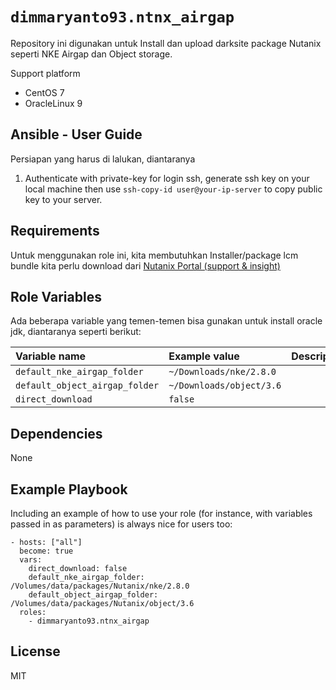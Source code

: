`dimmaryanto93.ntnx_airgap`
=========

Repository ini digunakan untuk Install dan upload darksite package Nutanix seperti NKE Airgap dan Object storage.

Support platform

- CentOS 7
- OracleLinux 9


Ansible - User Guide
------------

Persiapan yang harus di lalukan, diantaranya

1. Authenticate with private-key for login ssh, generate ssh key on your local machine then use `ssh-copy-id user@your-ip-server` to copy public key to your server.


Requirements
------------

Untuk menggunakan role ini, kita membutuhkan Installer/package lcm bundle kita perlu download dari [Nutanix Portal (support & insight)](https://portal.nutanix.com/page/downloads/list)


Role Variables
--------------

Ada beberapa variable yang temen-temen bisa gunakan untuk install oracle jdk, diantaranya seperti berikut:

| Variable name          | Example value | Description |
| :---                   | :---          | :---        |
| `default_nke_airgap_folder`  | `~/Downloads/nke/2.8.0` | |
| `default_object_airgap_folder`  | `~/Downloads/object/3.6` | |
| `direct_download`  | `false` | |

Dependencies
------------

None

Example Playbook
----------------

Including an example of how to use your role (for instance, with variables passed in as parameters) is always nice for users too:

```ansible
- hosts: ["all"]
  become: true
  vars:
    direct_download: false
    default_nke_airgap_folder: /Volumes/data/packages/Nutanix/nke/2.8.0
    default_object_airgap_folder: /Volumes/data/packages/Nutanix/object/3.6
  roles:
    - dimmaryanto93.ntnx_airgap
```

License
-------

MIT
